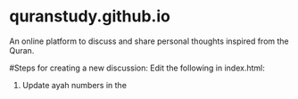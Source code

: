# quranstudy.github.io

An online platform to discuss and share personal thoughts inspired from the Quran.

#Steps for creating a new discussion:
Edit the following in index.html:
1. Update ayah numbers in the <title>.
2. Increment the 'this.page.url' post number by 1.
3. Increment the 'this.page.identifier' post number by 1.

